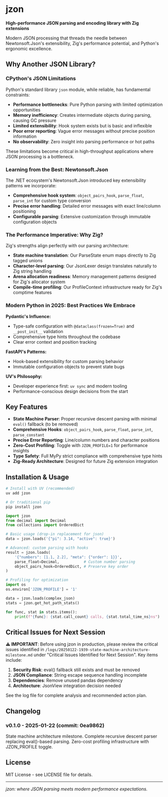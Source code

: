 # jzon

**High-performance JSON parsing and encoding library with Zig extensions**

Modern JSON processing that threads the needle between Newtonsoft.Json's extensibility, Zig's performance potential, and Python's ergonomic excellence.

## Why Another JSON Library?

### CPython's JSON Limitations

Python's standard library `json` module, while reliable, has fundamental constraints:

- **Performance bottlenecks**: Pure Python parsing with limited optimization opportunities
- **Memory inefficiency**: Creates intermediate objects during parsing, causing GC pressure
- **Limited extensibility**: Hook system exists but is basic and inflexible
- **Poor error reporting**: Vague error messages without precise position information
- **No observability**: Zero insight into parsing performance or hot paths

These limitations become critical in high-throughput applications where JSON processing is a bottleneck.

### Learning from the Best: Newtonsoft.Json

The .NET ecosystem's Newtonsoft.Json introduced key extensibility patterns we incorporate:

- **Comprehensive hook system**: `object_pairs_hook`, `parse_float`, `parse_int` for custom type conversion
- **Precise error handling**: Detailed error messages with exact line/column positioning
- **Configurable parsing**: Extensive customization through immutable configuration objects

### The Performance Imperative: Why Zig?

Zig's strengths align perfectly with our parsing architecture:

- **State machine translation**: Our ParseState enum maps directly to Zig tagged unions
- **Character-level parsing**: Our JsonLexer design translates naturally to Zig string handling
- **Arena allocation readiness**: Memory management patterns designed for Zig's allocator system
- **Compile-time profiling**: Our ProfileContext infrastructure ready for Zig's comptime features

### Modern Python in 2025: Best Practices We Embrace

**Pydantic's Influence:**
- Type-safe configuration with `@dataclass(frozen=True)` and `__post_init__` validation
- Comprehensive type hints throughout the codebase
- Clear error context and position tracking

**FastAPI's Patterns:**
- Hook-based extensibility for custom parsing behavior
- Immutable configuration objects to prevent state bugs

**UV's Philosophy:**
- Developer experience first: `uv sync` and modern tooling
- Performance-conscious design decisions from the start

## Key Features

- **State Machine Parser**: Proper recursive descent parsing with minimal `eval()` fallback (to be removed)
- **Comprehensive Hooks**: `object_pairs_hook`, `parse_float`, `parse_int`, `parse_constant`
- **Precise Error Reporting**: Line/column numbers and character positions
- **Zero-Cost Profiling**: Toggle with `JZON_PROFILE=1` for performance insights
- **Type Safety**: Full MyPy strict compliance with comprehensive type hints
- **Zig-Ready Architecture**: Designed for future Zig extension integration

## Installation & Usage

```bash
# Install with UV (recommended)
uv add jzon

# Or traditional pip
pip install jzon
```

```python
import jzon
from decimal import Decimal
from collections import OrderedDict

# Basic usage (drop-in replacement for json)
data = jzon.loads('{"pi": 3.14, "active": true}')

# Advanced: custom parsing with hooks
result = jzon.loads(
    '{"numbers": [1.1, 2.2], "meta": {"order": 1}}',
    parse_float=Decimal,           # Custom number parsing
    object_pairs_hook=OrderedDict, # Preserve key order
)

# Profiling for optimization
import os
os.environ['JZON_PROFILE'] = '1'

data = jzon.loads(complex_json)
stats = jzon.get_hot_path_stats()

for func, stat in stats.items():
    print(f"{func}: {stat.call_count} calls, {stat.total_time_ns}ns")
```

## Critical Issues for Next Session

**⚠️ IMPORTANT**: Before using jzon in production, please review the critical issues identified in `/logs/20250122-1939-state-machine-architecture-milestone.md` under "Critical Issues Identified for Next Session". Key items include:

1. **Security Risk**: eval() fallback still exists and must be removed
2. **JSON Compliance**: String escape sequence handling incomplete
3. **Dependencies**: Remove unused pandas dependency
4. **Architecture**: JsonView integration decision needed

See the log file for complete analysis and recommended action plan.

## Changelog

### v0.1.0 - 2025-01-22 (commit: 0ea9862)
State machine architecture milestone. Complete recursive descent parser replacing eval()-based parsing. Zero-cost profiling infrastructure with JZON_PROFILE toggle.

## License

MIT License - see LICENSE file for details.

---

*jzon: where JSON parsing meets modern performance expectations.*